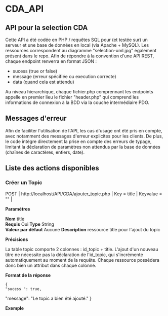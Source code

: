 # CDA_API

## API pour la selection CDA

Cette API a été codée en PHP / requêtes SQL pour (et testée sur) un serveur et une base de données en local (via Apache + MySQL). Les ressources correspondent au diagramme "selection-uml.jpg" également présent dans le repo. Afin de répondre à la convention d'une API REST, chaque endpoint renverra en format JSON :
- sucess (true or false)
- message (erreur spécifiée ou execution correcte)
- data (quand cela est attendu)

Au niveau hierarchique, chaque fichier.php comprennant les endpoints appelle en premier lieu le fichier "header.php" qui comprend les informations de connexion à la BDD via la couche intermédiaire PDO.

## Messages d'erreur

Afin de faciliter l'utilisation de l'API, les cas d'usage ont été pris en compte, avec notamment des messages d'erreur explicites pour les clients. De plus, le code intègre directement la prise en compte des erreurs de typage, limitant la déclaration de paramètres non attendus par la base de données (chaînes de caractères, entiers, date).

## Liste des actions disponibles 

### Créer un Topic

POST | http://localhost/API/CDA/ajouter_topic.php | Key = title | Keyvalue = "" |

**Paramètres**

**Nom**	title	
**Requis**	Oui
**Type**	String	
**Valeur par défaut**	Aucune
**Description**	ressource title pour l'ajout du topic

**Précisions**

La table topic comporte 2 colonnes : id_topic + title. L'ajout d'un nouveau titre ne nécessite pas la déclaration de l'id_topic, qui s'incrémente automatiquement au moment de la requête. Chaque ressource possédera donc bien un attribut dans chaque colonne.

**Format de la réponse**

	{
	"sucess ": true,
  "message": "Le topic a bien été ajouté."
	}

**Exemple**

